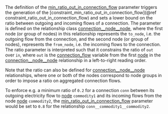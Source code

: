 The definition of the [min\_ratio\_out\_in\_connection\_flow](@ref) parameter triggers the generation of the
[constraint\_min\_ratio\_out\_in\_connection\_flow](@ref constraint_ratio_out_in_connection_flow)
and sets a lower bound on the ratio between outgoing and incoming flows of a connection.
The parameter is defined on the relationship class [connection\_\_node\_\_node](@ref),
where the first node (or group of nodes) in this relationship represents the `to_node`,
i.e. the outgoing flow from the connection, and the second node (or group of nodes),
represents the `from_node`, i.e. the incoming flows to the connection.
The ratio parameter is interpreted such that it constrains the ratio of `out` over `in`,
where `out` is the [connection\_flow](@ref) variable from the first [node](@ref) in the [connection\_\_node\_\_node](@ref) relationship
in a left-to-right reading order.

Note that the ratio can also be defined for [connection\_\_node\_\_node](@ref) relationships,
where one or both of the nodes correspond to node groups in order to impose a ratio on aggregated connection flows.

To enforce e.g. a minimum ratio of `0.2` for a connection `conn` between its outgoing electricity flow to [node](@ref) `commodity1` and its incoming flows from the node [node](@ref) `commodity2`, the [min\_ratio\_out\_in\_connection\_flow](@ref) parameter would be set to `0.8` for the relationship `conn__commodity1__commodity2`.
